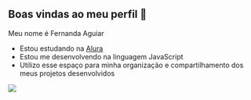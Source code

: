 ## Boas vindas ao meu perfil 💜

Meu nome é Fernanda Aguiar
- Estou estudando na [Alura](https://www.alura.com.br)
- Estou me desenvolvendo na linguagem JavaScript
- Utilizo esse espaço para minha organização e compartilhamento dos meus projetos desenvolvidos

![](https://media.tenor.com/vDR3mFLKK7UAAAAM/mew-pokemon.gif)
